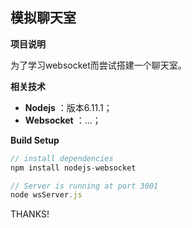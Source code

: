 ## 模拟聊天室

**项目说明**

为了学习websocket而尝试搭建一个聊天室。

**相关技术**
- **Nodejs** ：版本6.11.1；
- **Websocket** ：...；

**Build Setup**
``` javascript
// install dependencies
npm install nodejs-websocket

// Server is running at port 3001
node wsServer.js

```

THANKS!
